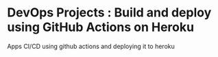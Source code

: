 # DevOps Projects : Build and deploy using GitHub Actions on Heroku
Apps CI/CD using github actions and deploying it to heroku
